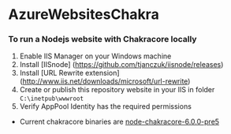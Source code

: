 # AzureWebsitesChakra

### To run a Nodejs website with Chakracore locally

1. Enable IIS  Manager on your Windows machine
2. Install [IISnode] (https://github.com/tjanczuk/iisnode/releases)
3. Install [URL Rewrite extension] (http://www.iis.net/downloads/microsoft/url-rewrite)
4. Create or publish this repository website in your IIS in folder ```C:\inetpub\wwwroot```
5. Verify AppPool Identity has the required permissions


- Current chakracore binaries are [node-chakracore-6.0.0-pre5](https://github.com/nodejs/node-chakracore/releases/tag/node-chakracore-6.0.0-pre5)
